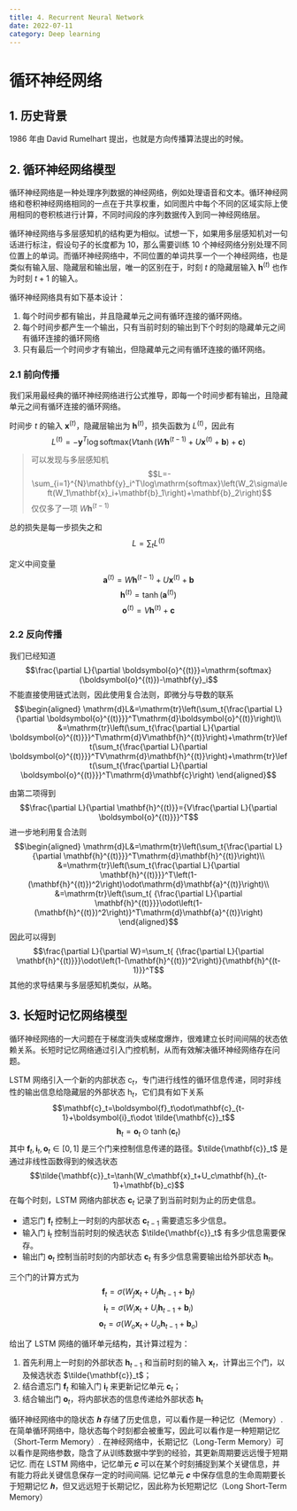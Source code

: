 ```yaml
---
title: 4. Recurrent Neural Network
date: 2022-07-11
category: Deep learning
---
```

<!--more-->

# 循环神经网络

## 1. 历史背景
1986 年由 David Rumelhart 提出，也就是方向传播算法提出的时候。

## 2. 循环神经网络模型
循环神经网络是一种处理序列数据的神经网络，例如处理语音和文本。循环神经网络和卷积神经网络相同的一点在于共享权重，如同图片中每个不同的区域实际上使用相同的卷积核进行计算，不同时间段的序列数据传入到同一神经网络层。

循环神经网络与多层感知机的结构更为相似。试想一下，如果用多层感知机对一句话进行标注，假设句子的长度都为 10，那么需要训练 10 个神经网络分别处理不同位置上的单词。而循环神经网络中，不同位置的单词共享一个一个神经网络，也是类似有输入层、隐藏层和输出层，唯一的区别在于，时刻 $t$ 的隐藏层输入 $\mathbf{h}^{(t)}$ 也作为时刻 $t + 1$ 的输入。

循环神经网络具有如下基本设计：
1. 每个时间步都有输出，并且隐藏单元之间有循环连接的循环网络。
2. 每个时间步都产生一个输出，只有当前时刻的输出到下个时刻的隐藏单元之间有循环连接的循环网络
3. 只有最后一个时间步才有输出，但隐藏单元之间有循环连接的循环网络。

### 2.1 前向传播
我们采用最经典的循环神经网络进行公式推导，即每一个时间步都有输出，且隐藏单元之间有循环连接的循环网络。

时间步 $t$ 的输入 $\mathbf{x}^{(t)}$，隐藏层输出为 $\mathbf{h}^{(t)}$，损失函数为 $L^{(t)}$，因此有
$$L^{(t)}=-\mathbf{y}^T\log\mathrm{softmax}\left(V\tanh(W\mathbf{h}^{(t-1)}+U\mathbf{x}^{(t)}+\mathbf{b})+\mathbf{c}\right)$$

> 可以发现与多层感知机
> $$L=-\sum_{i=1}^{N}\mathbf{y}_i^T\log\mathrm{softmax}\left(W_2\sigma\left(W_1\mathbf{x}_i+\mathbf{b}_1\right)+\mathbf{b}_2\right)$$
> 仅仅多了一项 $W\mathbf{h}^{(t-1)}$

总的损失是每一步损失之和
$$L=\sum_t L^{(t)}$$

定义中间变量
$$\mathbf{a}^{(t)}=W\mathbf{h}^{(t-1)}+U\mathbf{x}^{(t)}+\mathbf{b}$$
$$\mathbf{h}^{(t)}=\tanh(\mathbf{a}^{(t)})$$
$$\boldsymbol{o}^{(t)}=V\mathbf{h}^{(t)}+\mathbf{c}$$

### 2.2 反向传播
我们已经知道
$$\frac{\partial L}{\partial \boldsymbol{o}^{(t)}}=\mathrm{softmax}(\boldsymbol{o}^{(t)})-\mathbf{y}_i$$
不能直接使用链式法则，因此使用复合法则，即微分与导数的联系
$$\begin{aligned}
    \mathrm{d}L&=\mathrm{tr}\left(\sum_t{\frac{\partial L}{\partial \boldsymbol{o}^{(t)}}}^T\mathrm{d}\boldsymbol{o}^{(t)}\right)\\
    &=\mathrm{tr}\left(\sum_t{\frac{\partial L}{\partial \boldsymbol{o}^{(t)}}}^T\mathrm{d}V\mathbf{h}^{(t)}\right)+\mathrm{tr}\left(\sum_t{\frac{\partial L}{\partial \boldsymbol{o}^{(t)}}}^TV\mathrm{d}\mathbf{h}^{(t)}\right)+\mathrm{tr}\left(\sum_t{\frac{\partial L}{\partial \boldsymbol{o}^{(t)}}}^T\mathrm{d}\mathbf{c}\right)
\end{aligned}$$

由第二项得到
$$\frac{\partial L}{\partial \mathbf{h}^{(t)}}={V\frac{\partial L}{\partial \boldsymbol{o}^{(t)}}}^T$$
进一步地利用复合法则
$$\begin{aligned}
    \mathrm{d}L&=\mathrm{tr}\left(\sum_t{\frac{\partial L}{\partial \mathbf{h}^{(t)}}}^T\mathrm{d}\mathbf{h}^{(t)}\right)\\
    &=\mathrm{tr}\left(\sum_t{\frac{\partial L}{\partial \mathbf{h}^{(t)}}}^T\left(1-(\mathbf{h}^{(t)})^2\right)\odot\mathrm{d}\mathbf{a}^{(t)}\right)\\
    &=\mathrm{tr}\left(\sum_t{ {\frac{\partial L}{\partial \mathbf{h}^{(t)}}}\odot\left(1-(\mathbf{h}^{(t)})^2\right)}^T\mathrm{d}\mathbf{a}^{(t)}\right)
\end{aligned}$$
因此可以得到
$$\frac{\partial L}{\partial W}=\sum_t{ {\frac{\partial L}{\partial \mathbf{h}^{(t)}}}\odot\left(1-(\mathbf{h}^{(t)})^2\right)}{\mathbf{h}^{(t-1)}}^T$$
其他的求导结果与多层感知机类似，从略。

## 3. 长短时记忆网络模型
循环神经网络的一大问题在于梯度消失或梯度爆炸，很难建立长时间间隔的状态依赖关系。长短时记忆网络通过引入门控机制，从而有效解决循环神经网络存在问题。

LSTM 网络引入一个新的内部状态 $\mathrm{c}_t$，专门进行线性的循环信息传递，同时非线性的输出信息给隐藏层的外部状态 $\mathrm{h}_t$，它们具有如下关系
$$\mathbf{c}_t=\boldsymbol{f}_t\odot\mathbf{c}_{t-1}+\boldsymbol{i}_t\odot \tilde{\mathbf{c}}_t$$
$$\mathbf{h}_t=\boldsymbol{o}_t\odot \tanh(\mathbf{c}_t)$$
其中 $\boldsymbol{f}_t,\boldsymbol{i}_t,\boldsymbol{o}_t\in[0,1]$ 是三个门来控制信息传递的路径。$\tilde{\mathbf{c}}_t$ 是通过非线性函数得到的候选状态
$$\tilde{\mathbf{c}}_t=\tanh(W_c\mathbf{x}_t+U_c\mathbf{h}_{t-1}+\mathbf{b}_c)$$
在每个时刻，LSTM 网络内部状态 $\mathbf{c}_t$ 记录了到当前时刻为止的历史信息。

- 遗忘门 $\boldsymbol{f}_t$ 控制上一时刻的内部状态 $\mathbf{c}_{t-1}$ 需要遗忘多少信息。
- 输入门 $\boldsymbol{i}_t$ 控制当前时刻的候选状态 $\tilde{\mathbf{c}}_t$ 有多少信息需要保存。
- 输出门 $\boldsymbol{o}_t$ 控制当前时刻的内部状态 $\mathbf{c}_{t}$ 有多少信息需要输出给外部状态 $\mathbf{h}_t$。
  
三个门的计算方式为
$$\boldsymbol{f}_t=\sigma (W_f\mathbf{x}_t+U_f\mathbf{h}_{t-1}+\mathbf{b}_f)$$
$$\boldsymbol{i}_t=\sigma (W_i\mathbf{x}_t+U_i\mathbf{h}_{t-1}+\mathbf{b}_i)$$
$$\boldsymbol{o}_t=\sigma (W_o\mathbf{x}_t+U_o\mathbf{h}_{t-1}+\mathbf{b}_o)$$

给出了 LSTM 网络的循环单元结构，其计算过程为：
1. 首先利用上一时刻的外部状态 $\mathbf{h}_{t-1}$ 和当前时刻的输入 $\mathbf{x}_t$，计算出三个门，以及候选状态 $\tilde{\mathbf{c}}_t$；
2. 结合遗忘门 $\boldsymbol{f}_t$ 和输入门 $\boldsymbol{i}_t$ 来更新记忆单元 $\mathbf{c}_t$；
3. 结合输出门 $\boldsymbol{o}_t$，将内部状态的信息传递给外部状态 $\mathbf{h}_{t}$

循环神经网络中的隐状态 𝒉 存储了历史信息，可以看作是一种记忆（Memory）. 在简单循环网络中，隐状态每个时刻都会被重写，因此可以看作是一种短期记忆（Short-Term Memory）. 在神经网络中，长期记忆（Long-Term Memory）可以看作是网络参数，隐含了从训练数据中学到的经验，其更新周期要远远慢于短期记忆. 而在 LSTM 网络中，记忆单元 𝒄 可以在某个时刻捕捉到某个关键信息，并有能力将此关键信息保存一定的时间间隔. 记忆单元 𝒄 中保存信息的生命周期要长于短期记忆 𝒉，但又远远短于长期记忆，因此称为长短期记忆（Long Short-Term Memory）